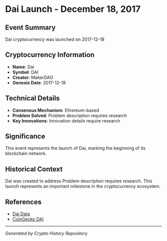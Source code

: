 # Dai Launch - December 18, 2017

## Event Summary
Dai cryptocurrency was launched on 2017-12-18

## Cryptocurrency Information
- **Name**: Dai
- **Symbol**: DAI
- **Creator**: MakerDAO
- **Genesis Date**: 2017-12-18

## Technical Details
- **Consensus Mechanism**: Ethereum-based
- **Problem Solved**: Problem description requires research
- **Key Innovations**: Innovation details require research

## Significance
This event represents the launch of Dai, marking the beginning of its blockchain network.

## Historical Context
Dai was created to address Problem description requires research. This launch represents an important milestone in the cryptocurrency ecosystem.

## References
- [Dai Data](../cryptocurrencies/dai.json)
- [CoinGecko DAI](https://www.coingecko.com/en/coins/dai)

---
*Generated by Crypto History Repository*
